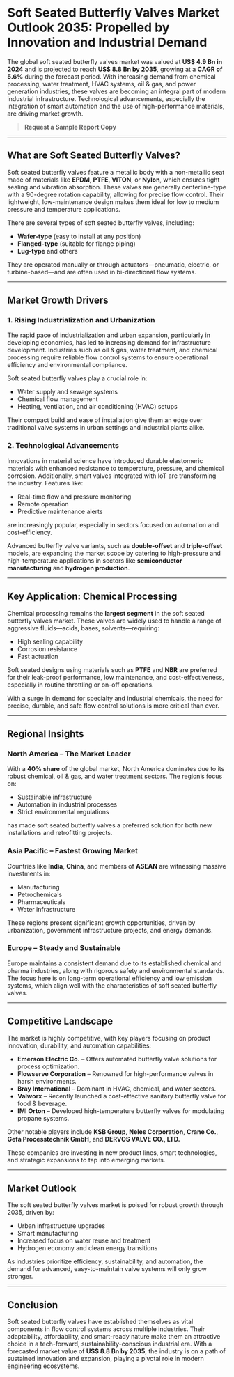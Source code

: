 
# Soft Seated Butterfly Valves Market Outlook 2035: Propelled by Innovation and Industrial Demand

The global soft seated butterfly valves market was valued at **US$ 4.9 Bn in 2024** and is projected to reach **US$ 8.8 Bn by 2035**, growing at a **CAGR of 5.6%** during the forecast period. With increasing demand from chemical processing, water treatment, HVAC systems, oil & gas, and power generation industries, these valves are becoming an integral part of modern industrial infrastructure. Technological advancements, especially the integration of smart automation and the use of high-performance materials, are driving market growth.

> **Request a Sample Report Copy**

---

## What are Soft Seated Butterfly Valves?

Soft seated butterfly valves feature a metallic body with a non-metallic seat made of materials like **EPDM, PTFE, VITON**, or **Nylon**, which ensures tight sealing and vibration absorption. These valves are generally centerline-type with a 90-degree rotation capability, allowing for precise flow control. Their lightweight, low-maintenance design makes them ideal for low to medium pressure and temperature applications.

There are several types of soft seated butterfly valves, including:

- **Wafer-type** (easy to install at any position)  
- **Flanged-type** (suitable for flange piping)  
- **Lug-type** and others  

They are operated manually or through actuators—pneumatic, electric, or turbine-based—and are often used in bi-directional flow systems.

---

## Market Growth Drivers

### 1. Rising Industrialization and Urbanization

The rapid pace of industrialization and urban expansion, particularly in developing economies, has led to increasing demand for infrastructure development. Industries such as oil & gas, water treatment, and chemical processing require reliable flow control systems to ensure operational efficiency and environmental compliance.

Soft seated butterfly valves play a crucial role in:

- Water supply and sewage systems  
- Chemical flow management  
- Heating, ventilation, and air conditioning (HVAC) setups  

Their compact build and ease of installation give them an edge over traditional valve systems in urban settings and industrial plants alike.

### 2. Technological Advancements

Innovations in material science have introduced durable elastomeric materials with enhanced resistance to temperature, pressure, and chemical corrosion. Additionally, smart valves integrated with IoT are transforming the industry. Features like:

- Real-time flow and pressure monitoring  
- Remote operation  
- Predictive maintenance alerts  

are increasingly popular, especially in sectors focused on automation and cost-efficiency.

Advanced butterfly valve variants, such as **double-offset** and **triple-offset** models, are expanding the market scope by catering to high-pressure and high-temperature applications in sectors like **semiconductor manufacturing** and **hydrogen production**.

---

## Key Application: Chemical Processing

Chemical processing remains the **largest segment** in the soft seated butterfly valves market. These valves are widely used to handle a range of aggressive fluids—acids, bases, solvents—requiring:

- High sealing capability  
- Corrosion resistance  
- Fast actuation  

Soft seated designs using materials such as **PTFE** and **NBR** are preferred for their leak-proof performance, low maintenance, and cost-effectiveness, especially in routine throttling or on-off operations.

With a surge in demand for specialty and industrial chemicals, the need for precise, durable, and safe flow control solutions is more critical than ever.

---

## Regional Insights

### North America – The Market Leader

With a **40% share** of the global market, North America dominates due to its robust chemical, oil & gas, and water treatment sectors. The region’s focus on:

- Sustainable infrastructure  
- Automation in industrial processes  
- Strict environmental regulations  

has made soft seated butterfly valves a preferred solution for both new installations and retrofitting projects.

### Asia Pacific – Fastest Growing Market

Countries like **India**, **China**, and members of **ASEAN** are witnessing massive investments in:

- Manufacturing  
- Petrochemicals  
- Pharmaceuticals  
- Water infrastructure  

These regions present significant growth opportunities, driven by urbanization, government infrastructure projects, and energy demands.

### Europe – Steady and Sustainable

Europe maintains a consistent demand due to its established chemical and pharma industries, along with rigorous safety and environmental standards. The focus here is on long-term operational efficiency and low emission systems, which align well with the characteristics of soft seated butterfly valves.

---

## Competitive Landscape

The market is highly competitive, with key players focusing on product innovation, durability, and automation capabilities:

- **Emerson Electric Co.** – Offers automated butterfly valve solutions for process optimization.  
- **Flowserve Corporation** – Renowned for high-performance valves in harsh environments.  
- **Bray International** – Dominant in HVAC, chemical, and water sectors.  
- **Valworx** – Recently launched a cost-effective sanitary butterfly valve for food & beverage.  
- **IMI Orton** – Developed high-temperature butterfly valves for modulating propane systems.  

Other notable players include **KSB Group**, **Neles Corporation**, **Crane Co.**, **Gefa Processtechnik GmbH**, and **DERVOS VALVE CO., LTD.**

These companies are investing in new product lines, smart technologies, and strategic expansions to tap into emerging markets.

---

## Market Outlook

The soft seated butterfly valves market is poised for robust growth through 2035, driven by:

- Urban infrastructure upgrades  
- Smart manufacturing  
- Increased focus on water reuse and treatment  
- Hydrogen economy and clean energy transitions  

As industries prioritize efficiency, sustainability, and automation, the demand for advanced, easy-to-maintain valve systems will only grow stronger.

---

## Conclusion

Soft seated butterfly valves have established themselves as vital components in flow control systems across multiple industries. Their adaptability, affordability, and smart-ready nature make them an attractive choice in a tech-forward, sustainability-conscious industrial era. With a forecasted market value of **US$ 8.8 Bn by 2035**, the industry is on a path of sustained innovation and expansion, playing a pivotal role in modern engineering ecosystems.
